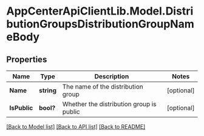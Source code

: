 # AppCenterApiClientLib.Model.DistributionGroupsDistributionGroupNameBody
## Properties

Name | Type | Description | Notes
------------ | ------------- | ------------- | -------------
**Name** | **string** | The name of the distribution group | [optional] 
**IsPublic** | **bool?** | Whether the distribution group is public | [optional] 

[[Back to Model list]](../README.md#documentation-for-models) [[Back to API list]](../README.md#documentation-for-api-endpoints) [[Back to README]](../README.md)


